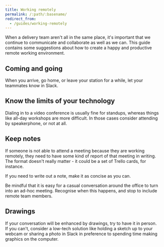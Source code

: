 ```yaml
---
title: Working remotely
permalink: /:path/:basename/
redirect_from:
  - /guides/working-remotely
---
```

When a delivery team aren't all in the same place, it's important that we
continue to communicate and collaborate as well as we can. This guide contains
some suggestions about how to create a happy and productive remote working
environment.

## Coming and going

When you arrive, go home, or leave your station for a while, let your teammates
know in Slack.

## Know the limits of your technology

Dialing in to a video conference is usually fine for standups, whereas things
like all-day workshops are more difficult. In those cases consider attending by
speakerphone, or not at all.

## Keep notes

If someone is not able to attend a meeting because they are working remotely,
they need to have some kind of report of that meeting in writing. The format
doesn't really matter - it could be a set of Trello cards, for instance.

If you need to write out a note, make it as concise as you can.

Be mindful that it is easy for a casual conversation around the office to turn
into an ad-hoc meeting. Recognise when this happens, and stop to include remote
team members.

## Drawings

If your conversation will be enhanced by drawings, try to have it in person. If
you can't, consider a low-tech solution like holding a sketch up to your webcam
or sharing a photo in Slack in preference to spending time making graphics on
the computer.